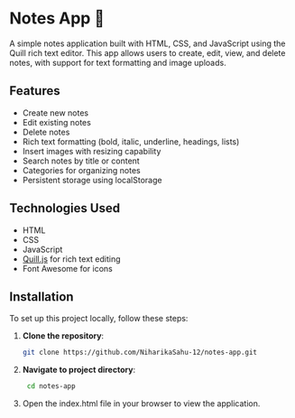 # Notes App 📝

A simple notes application built with HTML, CSS, and JavaScript using the Quill rich text editor. This app allows users to create, edit, view, and delete notes, with support for text formatting and image uploads.

## Features

- Create new notes
- Edit existing notes
- Delete notes
- Rich text formatting (bold, italic, underline, headings, lists)
- Insert images with resizing capability
- Search notes by title or content
- Categories for organizing notes
- Persistent storage using localStorage

## Technologies Used

- HTML
- CSS
- JavaScript
- [Quill.js](https://quilljs.com/) for rich text editing
- Font Awesome for icons

## Installation

To set up this project locally, follow these steps:

1. **Clone the repository**:
   ```bash
   git clone https://github.com/NiharikaSahu-12/notes-app.git

2. **Navigate to project directory**:
   ```bash
    cd notes-app
   
 3. Open the index.html file in your browser to view the application.


